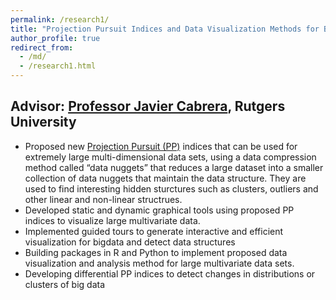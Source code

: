 ```yaml
---
permalink: /research1/
title: "Projection Pursuit Indices and Data Visualization Methods for Big Data"
author_profile: true
redirect_from: 
  - /md/
  - /research1.html
---
```



## Advisor: [Professor Javier Cabrera](https://statistics.rutgers.edu/people-pages/faculty/people/130-faculty/370-javier-cabrera), Rutgers University

* Proposed new [Projection Pursuit (PP)](https://en.wikipedia.org/wiki/Projection_pursuit) indices that can be used for extremely large multi-dimensional data sets, using a data compression method called “data nuggets” that reduces a large dataset into a smaller collection of data nuggets that maintain the data structure. They are used to find interesting hidden sturctures such as clusters, outliers and other linear and non-linear structrues.
* Developed static and dynamic graphical tools using proposed PP indices to visualize large multivariate data.
* Implemented guided tours to generate interactive and efficient visualization for bigdata and detect data structures
* Building packages in R and Python to implement proposed data visualization and analysis method for large multivariate data sets.
* Developing differential PP indices to detect changes in distributions or clusters of big data
